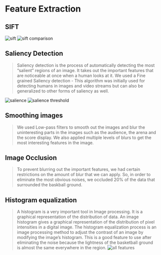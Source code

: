 # Feature Extraction

## SIFT
![sift](/Assets/sift.jpg)
![sift comparison](/Assets/sift_compare.jpg)

## Saliency Detection
> Saliency detection is the process of automatically detecting the most “salient” regions of an image. It takes out the important features that are noticeable at once when a human looks at it.
> We used a Fine grained Saliency detection - This algorithm was initially used for detecting humans in images and video streams but can also be generalized to other forms of saliency as well.

![salience](/Assets/salience.jpg)
![salience threshold](/Assets/sal_threshold.jpg)

## Smoothing images
> We used Low-pass filters to smooth out the images and blur the uninteresting parts in the images such as the audience, the arena and the score display. We also applied multiple levels of blurs to get the most interesting features in the image.

## Image Occlusion
> To prevent blurring out the important features, we had certain restrictions on the amount of blur that we can apply. So, in order to eliminate the most obvious noises, we occluded 20% of the data that surrounded the baskball ground.

## Histogram equalization
> A histogram is a very important tool in Image processing. It is a graphical representation of the distribution of data. An image histogram gives a graphical representation of the distribution of pixel intensities in a digital image.
> The histogram equalization process is an image processing method to adjust the contrast of an image by modifying the image’s histogram. This is a good feature to use after eliminating the noise because the lightness of the basketball ground is almost the same everywhere in the region.
![all features](/Assets/final.jpg)

